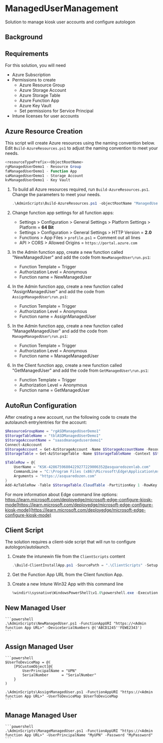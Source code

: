 # ManagedUserManagement

Solution to manage kiosk user accounts and configure autologon

## Background

## Requirements

For this solution, you will need

- Azure Subscription
- Permissions to create
  - Azure Resource Group
  - Azure Storage Account
  - Azure Storage Table
  - Azure Function App
  - Azure Key Vault
  - Set permissions for Service Principal
- Intune licenses for user accounts

## Azure Resource Creation

This script will create Azure resources using the naming convention below. Edit `Build-AzureResources.ps1` to adjust the naming convention to meet your needs.

```powershell
<resourceTypePrefix><ObjectRootName>
rgManagedUserDemo1 - Resource Group
faManagedUserDemo1 - Function App
saManagedUserDemo1 - Storage Account
kvManagedUserDemo1 - Key Vault
```

1. To build all Azure resources required, run `Build-AzureResources.ps1`. Change the parameters to meet your needs.

    ```powershell
    .\AdminScripts\Build-AzureResources.ps1 -objectRootName "ManagedUser" -DomainName "asquaredozenlab.com" -LicenseGroupName "License" -GroupTag "Kiosk" -UPNPrefix "KSK"
    ```

2. Change function app settings for all function apps:

   - Settings > Configuration > General Settings > Platform Settings > Platform = **64 Bit**
   - Settings > Configuration > General Settings > HTTP Version = **2.0**
   - Functions > App Files > `profile.ps1` = Comment out all lines
   - API > CORS > Allowed Origins = `https://portal.azure.com`

3. In the Admin function app, create a new function called "NewManagedUser" and add the code from `NewManagedUser\run.ps1`:

   - Function Template = Trigger
   - Authorization Level = Anonymous
   - Function name = NewManagedUser

4. In the Admin function app, create a new function called "AssignManagedUser" and add the code from `AssignManagedUser\run.ps1`:

   - Function Template = Trigger
   - Authorization Level = Anonymous
   - Function name = AssignManagedUser

5. In the Admin function app, create a new function called "ManageManagedUser" and add the code from `ManageManagedUser\run.ps1`:

   - Function Template = Trigger
   - Authorization Level = Anonymous
   - Function name = ManageManagedUser

6. In the Client function app, create a new function called "GetManagedUser" and add the code from `GetManagedUser\run.ps1`:

   - Function Template = Trigger
   - Authorization Level = Anonymous
   - Function name = GetManagedUser

## AutoRun Configuration

After creating a new account, run the following code to create the autolaunch entry/entries for the account:

```powershell
$ResourceGroupName = "rgASDManagedUserDemo1"
$StorageTableName = "tblASDManagedUserDemo1"
$StorageAccountName = "saasdmanageduserdemo1"
Connect-AzAccount
$StorageAccount = Get-AzStorageAccount -Name $StorageAccountName -ResourceGroupName $ResourceGroupName
$StorageTable = Get-AzStorageTable -Name $StorageTableName -Context $StorageAccount.Context

$TableRow = @{
    UserName = "KSK-42867596804229277229006352@asquaredozenlab.com"
    CommandLine = "C:\Program Files (x86)\Microsoft\Edge\Application\msedge.exe"
    Arguments = "https://asquaredozen.com"
}
Add-AzTableRow -Table $StorageTable.CloudTable -PartitionKey 1 -RowKey (New-Guid).Guid -Property $TableRow
```

For more information about Edge command line options: https://learn.microsoft.com/deployedge/microsoft-edge-configure-kiosk-mode[https://learn.microsoft.com/deployedge/microsoft-edge-configure-kiosk-mode](https://learn.microsoft.com/deployedge/microsoft-edge-configure-kiosk-mode)

## Client Script

The solution requires a client-side script that will run to configure autologon/autolaunch.

1. Create the intunewin file from the `ClientScripts` content

   ```powershell
   .\Build-ClientInstallApp.ps1 -SourcePath = ".\ClientScripts" -SetupFile = "install.ps1" -OutputFolder = ".\Win32"`
   ```

2. Get the Function App URL from the Client function App.
3. Create a new Intune Win32 App with this command line

    ```powershell
    %windir%\sysnative\WindowsPowerShell\v1.0\powershell.exe -ExecutionPolicy Bypass -NoProfile -NonInteractive -File "install.ps1" -Uri "<CLIENT FUNCTION APP COMMAND LINE FROM STEP 2>"
    ```

## New Managed User

    ```powershell
    .\AdminScripts\NewManagedUser.ps1 -FunctionAppURI "https://<Admin function App URL>" -DeviceSerialNumbers @('ABCD1245''FEWE2343') 
    ```

## Assign Managed User

    ```powershell
    $UserToDeviceMap = @(
        [PSCustomObject]@{
            UserPrincipalName = "UPN"
            SerialNumber      = "SerialNumber"
        }
    )
    
    .\AdminScripts\AssignManagedUser.ps1 -FunctionAppURI "https://<Admin function App URL>" -UserToDeviceMap $UserToDeviceMap
    ```

## Manage Managed User

    ```powershell
    .\AdminScripts\ManageManagedUser.ps1 -FunctionAppURI "https://<Admin function App URL>" -UserPrincipalName "MyUPN" -Password "MyPassword"
    ```
